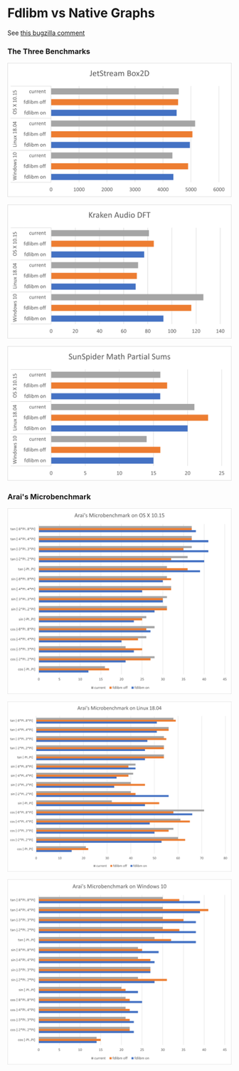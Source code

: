 # Fdlibm vs Native Graphs

See [this bugzilla comment](https://bugzilla.mozilla.org/show_bug.cgi?id=531915#c31)

### The Three Benchmarks

![](shippable-box2d.png)

![](./shippable-audio-dft.png)

![](shippable-math-partial-sums.png)

### Arai's Microbenchmark

![](./shippable-microbench-osx.png)

![](./shippable-microbench-linux.png)

![](./shippable-microbench-win10.png)
